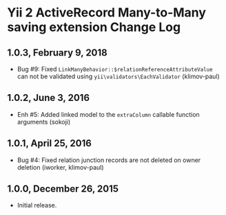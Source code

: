 Yii 2 ActiveRecord Many-to-Many saving extension Change Log
===========================================================

1.0.3, February 9, 2018
-----------------------

- Bug #9: Fixed `LinkManyBehavior::$relationReferenceAttributeValue` can not be validated using `yii\validators\EachValidator` (klimov-paul)


1.0.2, June 3, 2016
-------------------

- Enh #5: Added linked model to the `extraColumn` callable function arguments (sokoji)


1.0.1, April 25, 2016
---------------------

- Bug #4: Fixed relation junction records are not deleted on owner deletion (iworker, klimov-paul)


1.0.0, December 26, 2015
------------------------

- Initial release.
